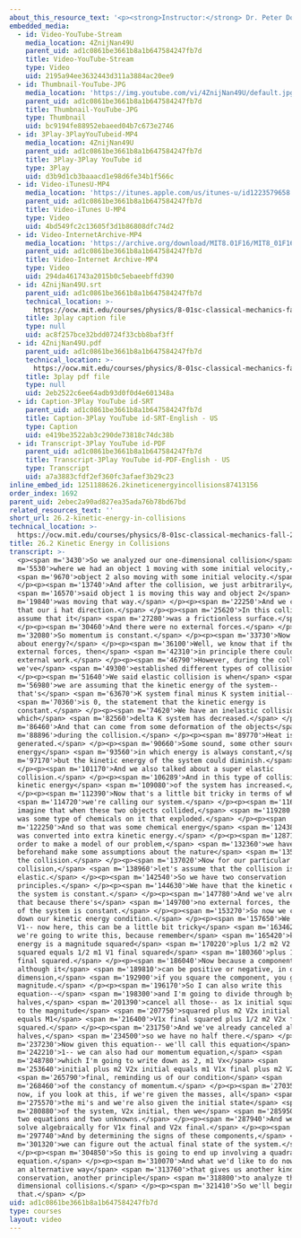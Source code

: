 ```yaml
---
about_this_resource_text: '<p><strong>Instructor:</strong> Dr. Peter Dourmashkin</p>'
embedded_media:
  - id: Video-YouTube-Stream
    media_location: 4ZnijNan49U
    parent_uid: ad1c0861be3661b8a1b647584247fb7d
    title: Video-YouTube-Stream
    type: Video
    uid: 2195a94ee3632443d311a3884ac20ee9
  - id: Thumbnail-YouTube-JPG
    media_location: 'https://img.youtube.com/vi/4ZnijNan49U/default.jpg'
    parent_uid: ad1c0861be3661b8a1b647584247fb7d
    title: Thumbnail-YouTube-JPG
    type: Thumbnail
    uid: bc9194fe88952ebaeed04b7c673e2746
  - id: 3Play-3PlayYouTubeid-MP4
    media_location: 4ZnijNan49U
    parent_uid: ad1c0861be3661b8a1b647584247fb7d
    title: 3Play-3Play YouTube id
    type: 3Play
    uid: d3b9d1cb3baaacd1e98d6fe34b1f566c
  - id: Video-iTunesU-MP4
    media_location: 'https://itunes.apple.com/us/itunes-u/id1223579658'
    parent_uid: ad1c0861be3661b8a1b647584247fb7d
    title: Video-iTunes U-MP4
    type: Video
    uid: 4bd549fc2c13605f3d1b86808dfc74d2
  - id: Video-InternetArchive-MP4
    media_location: 'https://archive.org/download/MIT8.01F16/MIT8_01F16_L26v02_360p.mp4'
    parent_uid: ad1c0861be3661b8a1b647584247fb7d
    title: Video-Internet Archive-MP4
    type: Video
    uid: 294da461743a2015b0c5ebaeebffd390
  - id: 4ZnijNan49U.srt
    parent_uid: ad1c0861be3661b8a1b647584247fb7d
    technical_location: >-
      https://ocw.mit.edu/courses/physics/8-01sc-classical-mechanics-fall-2016/week-9-collision-theory/26.2-kinetic-energy-in-collisions/26.2-kinetic-energy-in-collisions/4ZnijNan49U.srt
    title: 3play caption file
    type: null
    uid: ac8f257bce32bdd0724f33cbb8baf3ff
  - id: 4ZnijNan49U.pdf
    parent_uid: ad1c0861be3661b8a1b647584247fb7d
    technical_location: >-
      https://ocw.mit.edu/courses/physics/8-01sc-classical-mechanics-fall-2016/week-9-collision-theory/26.2-kinetic-energy-in-collisions/26.2-kinetic-energy-in-collisions/4ZnijNan49U.pdf
    title: 3play pdf file
    type: null
    uid: 2eb2522c6ee64adb93d0f0d4e601348a
  - id: Caption-3Play YouTube id-SRT
    parent_uid: ad1c0861be3661b8a1b647584247fb7d
    title: Caption-3Play YouTube id-SRT-English - US
    type: Caption
    uid: e419be3522ab3c290de73818c74dc38b
  - id: Transcript-3Play YouTube id-PDF
    parent_uid: ad1c0861be3661b8a1b647584247fb7d
    title: Transcript-3Play YouTube id-PDF-English - US
    type: Transcript
    uid: a7a3883cfdf2ef360fc3afaef3b29c23
inline_embed_id: 1251188626.2kineticenergyincollisions87413156
order_index: 1692
parent_uid: 2ebec2a90ad827ea35ada76b78bd67bd
related_resources_text: ''
short_url: 26.2-kinetic-energy-in-collisions
technical_location: >-
  https://ocw.mit.edu/courses/physics/8-01sc-classical-mechanics-fall-2016/week-9-collision-theory/26.2-kinetic-energy-in-collisions/26.2-kinetic-energy-in-collisions
title: 26.2 Kinetic Energy in Collisions
transcript: >-
  <p><span m='3430'>So we analyzed our one-dimensional collision</span> <span
  m='5530'>where we had an object 1 moving with some initial velocity,</span>
  <span m='9670'>object 2 also moving with some initial velocity.</span>
  </p><p><span m='13740'>And after the collision, we just arbitrarily</span>
  <span m='16570'>said object 1 is moving this way and object 2</span> <span
  m='19840'>was moving that way.</span> </p><p><span m='22250'>And we called
  that our i hat direction.</span> </p><p><span m='25620'>In this collision, we
  assume that it</span> <span m='27280'>was a frictionless surface.</span>
  </p><p><span m='30460'>And there were no external forces.</span> </p><p><span
  m='32080'>So momentum is constant.</span> </p><p><span m='33730'>Now what
  about energy?</span> </p><p><span m='36100'>Well, we know that if there is no
  external forces, then</span> <span m='42310'>in principle there could be no
  external work.</span> </p><p><span m='46790'>However, during the collision,
  we've</span> <span m='49300'>established different types of collisions.</span>
  </p><p><span m='51640'>We said elastic collision is when</span> <span
  m='56980'>we are assuming that the kinetic energy of the system--
  that's</span> <span m='63670'>K system final minus K system initial--</span>
  <span m='70360'>is 0, the statement that the kinetic energy is
  constant.</span> </p><p><span m='74620'>We have an inelastic collision in
  which</span> <span m='82560'>delta K system has decreased.</span> </p><p><span
  m='86460'>And that can come from some deformation of the objects</span> <span
  m='88896'>during the collision.</span> </p><p><span m='89770'>Heat is
  generated.</span> </p><p><span m='90660'>Some sound, some other source of
  energy</span> <span m='93560'>in which energy is always constant,</span> <span
  m='97170'>but the kinetic energy of the system could diminish.</span>
  </p><p><span m='101170'>And we also talked about a super elastic
  collision.</span> </p><p><span m='106289'>And in this type of collision, the
  kinetic energy</span> <span m='109080'>of the system has increased.</span>
  </p><p><span m='112390'>Now that's a little bit tricky in terms of what</span>
  <span m='114720'>we're calling our system.</span> </p><p><span m='116160'>But
  imagine that when these two objects collided,</span> <span m='119280'>there
  was some type of chemicals on it that exploded.</span> </p><p><span
  m='122250'>And so that was some chemical energy</span> <span m='124380'>that
  was converted into extra kinetic energy.</span> </p><p><span m='128710'>So in
  order to make a model of our problem,</span> <span m='132360'>we have to
  beforehand make some assumptions about the nature</span> <span m='135780'>of
  the collision.</span> </p><p><span m='137020'>Now for our particular
  collision,</span> <span m='138960'>let's assume that the collision is
  elastic.</span> </p><p><span m='142540'>So we have two conservation
  principles.</span> </p><p><span m='144630'>We have that the kinetic energy of
  the system is constant.</span> </p><p><span m='147780'>And we've already said
  that because there's</span> <span m='149700'>no external forces, the momentum
  of the system is constant.</span> </p><p><span m='153270'>So now we can write
  down our kinetic energy condition.</span> </p><p><span m='157650'>We have m1
  V1-- now here, this can be a little bit tricky</span> <span m='163462'>how
  we're going to write this, because remember</span> <span m='165420'>kinetic
  energy is a magnitude squared</span> <span m='170220'>plus 1/2 m2 V2 initial
  squared equals 1/2 m1 V1 final squared</span> <span m='180360'>plus 1/2 m2 V2
  final squared.</span> </p><p><span m='186040'>Now because a component,
  although it</span> <span m='189810'>can be positive or negative, in one
  dimension,</span> <span m='192900'>if you square the component, you get the
  magnitude.</span> </p><p><span m='196170'>So I can also write this
  equation--</span> <span m='198300'>and I'm going to divide through by the
  halves,</span> <span m='201390'>cancel all those-- as 1x initial squared equal
  to the magnitude</span> <span m='207750'>squared plus m2 V2x initial squared
  equals M1</span> <span m='216400'>V1x final squared plus 1/2 m2 V2x final
  squared.</span> </p><p><span m='231750'>And we've already canceled all the
  halves,</span> <span m='234500'>so we have no half there.</span> </p><p><span
  m='237230'>Now given this equation-- we'll call this equation</span> <span
  m='242210'>1-- we can also had our momentum equation,</span> <span
  m='248780'>which I'm going to write down as 2, m1 Vx</span> <span
  m='253640'>initial plus m2 V2x initial equals m1 V1x final plus m2 V2x</span>
  <span m='265790'>final, reminding us of our condition</span> <span
  m='268460'>of the constancy of momentum.</span> </p><p><span m='270350'>So
  now, if you look at this, if we're given the masses, all</span> <span
  m='275570'>the mi's and we're also given the initial state</span> <span
  m='280880'>of the system, V2x initial, then we</span> <span m='285950'>have
  two equations and two unknowns.</span> </p><p><span m='287940'>And we can
  solve algebraically for V1x final and V2x final.</span> </p><p><span
  m='297740'>And by determining the signs of these components,</span> <span
  m='301320'>we can figure out the actual final state of the system.</span>
  </p><p><span m='304850'>So this is going to end up involving a quadratic
  equation.</span> </p><p><span m='310070'>And what we'd like to do now is show
  an alternative way</span> <span m='313760'>that gives us another kind of
  conservation, another principle</span> <span m='318800'>to analyze these one
  dimensional collisions.</span> </p><p><span m='321410'>So we'll begin
  that.</span> </p>
uid: ad1c0861be3661b8a1b647584247fb7d
type: courses
layout: video
---
```

